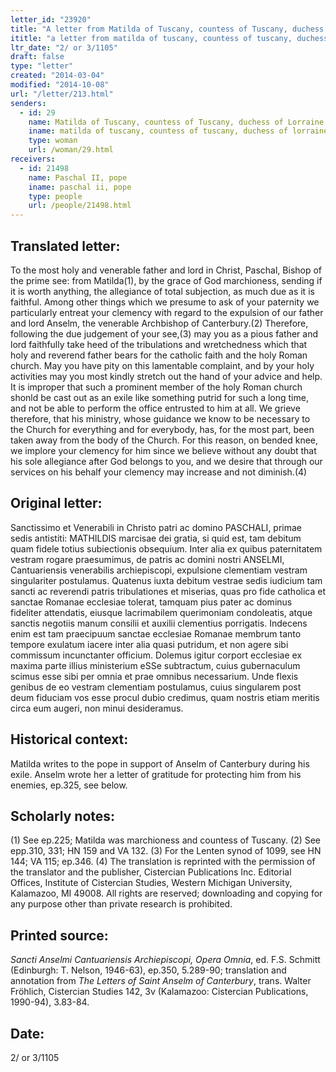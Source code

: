 ```yaml
---
letter_id: "23920"
title: "A letter from Matilda of Tuscany, countess of Tuscany, duchess of Lorraine (2/ or 3/1105)"
ititle: "a letter from matilda of tuscany, countess of tuscany, duchess of lorraine (2/ or 3/1105)"
ltr_date: "2/ or 3/1105"
draft: false
type: "letter"
created: "2014-03-04"
modified: "2014-10-08"
url: "/letter/213.html"
senders:
  - id: 29
    name: Matilda of Tuscany, countess of Tuscany, duchess of Lorraine
    iname: matilda of tuscany, countess of tuscany, duchess of lorraine
    type: woman
    url: /woman/29.html
receivers:
  - id: 21498
    name: Paschal II, pope
    iname: paschal ii, pope
    type: people
    url: /people/21498.html
---
```

<h2> Translated letter:</h2>To the most holy and venerable father and lord in Christ, Paschal, Bishop of the prime see:  from Matilda(1), by the grace of God marchioness, sending if it is worth anything, the allegiance of total subjection, as much due as it is faithful.
Among other things which we presume to ask of your paternity we particularly entreat your clemency with regard to the expulsion of our father and lord Anselm, the venerable Archbishop of Canterbury.(2)  Therefore, following the due judgement of your see,(3) may you as a pious father and lord faithfully take heed of the tribulations and wretchedness which that holy and reverend father bears for the catholic faith and the holy Roman church.  May you have pity on this lamentable complaint, and by your holy activities may you most kindly stretch out the hand of your advice and help.  It is improper that such a prominent member of the holy Roman church shonld be cast out as an exile like something putrid for such a long time, and not be able to perform the office entrusted to him at all.  We grieve therefore, that his ministry, whose guidance we know to be necessary to the Church for everything and for everybody, has, for the most part, been taken away from the body of the Church.  For this reason, on bended knee, we implore your clemency for him since we believe without any doubt that his sole allegiance after God belongs to you, and we desire that through our services on his behalf your clemency may increase and not diminish.(4)
<h2 class="mt-4"> Original letter:</h2>Sanctissimo et Venerabili in Christo patri ac domino PASCHALI, primae sedis antistiti: MATHILDIS marcisae dei gratia, si quid est, tam debitum quam fidele totius subiectionis obsequium.
Inter alia ex quibus paternitatem vestram rogare praesumimus, de patris ac domini nostri ANSELMI, Cantuariensis venerabilis archiepiscopi, expulsione clementiam vestram singulariter postulamus. Quatenus iuxta debitum vestrae sedis iudicium tam sancti ac reverendi patris tribulationes et miserias, quas pro fide catholica et sanctae Romanae ecclesiae tolerat, tamquam pius pater ac dominus fideliter attendatis, eiusque lacrimabilem querimoniam condoleatis, atque sanctis negotiis manum consilii et auxilii clementius porrigatis.  Indecens enim est tam praecipuum sanctae ecclesiae Romanae membrum tanto tempore exulatum iacere inter alia quasi putridum, et non agere sibi commissum incunctanter officium. Dolemus igitur corport ecclesiae ex maxima parte illius ministerium eSSe subtractum, cuius gubernaculum scimus esse sibi per omnia et prae omnibus necessarium.  Unde flexis genibus de eo vestram clementiam postulamus, cuius singularem post deum fiduciam vos esse procul dubio credimus, quam nostris etiam meritis circa eum augeri, non minui desideramus.
<h2 class="mt-4"> Historical context:</h2>Matilda writes to the pope in support of Anselm of Canterbury during his exile.  Anselm wrote her a letter of gratitude for protecting him from his enemies, ep.325, see below.
<h2 class="mt-4"> Scholarly notes:</h2>(1) See ep.225; Matilda was marchioness and countess of Tuscany.
(2) See epp.310, 331; HN 159 and VA 132.
(3) For the Lenten synod of 1099, see HN 144; VA 115; ep.346.
(4) The translation is reprinted with the permission of the translator and the publisher, Cistercian Publications Inc. Editorial Offices, Institute of Cistercian Studies, Western Michigan University, Kalamazoo, MI 49008.  All rights are reserved; downloading and copying for any purpose other than private research is prohibited.
<h2 class="mt-4"> Printed source:</h2><p><em>Sancti Anselmi Cantuariensis Archiepiscopi, Opera Omnia</em>, ed. F.S. Schmitt (Edinburgh: T. Nelson, 1946-63), ep.350, 5.289-90; translation and annotation from <em>The Letters of Saint Anselm of Canterbury</em>, trans. Walter Fröhlich, Cistercian Studies 142, 3v (Kalamazoo: Cistercian Publications, 1990-94), 3.83-84.</p><h2 class="mt-4"> Date:</h2>2/ or 3/1105